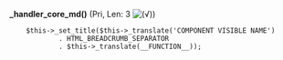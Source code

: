 **_handler_core_md()** (Pri, Len: 3 ![(&radic;)](https://raw.github.com/TheB3Rt0z/schrimp/master/.inc/img/icon_16x16_green_ok.png ""))  
  
	    $this->_set_title($this->_translate('COMPONENT VISIBLE NAME')
	            . HTML_BREADCRUMB_SEPARATOR
	            . $this->_translate(__FUNCTION__));
